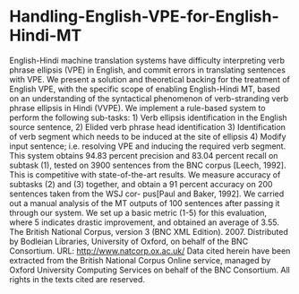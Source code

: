 # Handling-English-VPE-for-English-Hindi-MT
English-Hindi machine translation systems have difficulty interpreting verb phrase ellipsis (VPE) in English, and commit errors in translating sentences with VPE. We present a solution and theoretical backing for the treatment of English VPE, with the specific scope of enabling English-Hindi MT, based on an understanding of the syntactical phenomenon of verb-stranding verb phrase ellipsis in Hindi (VVPE). We implement a rule-based system to perform the following sub-tasks: 1) Verb ellipsis identification in the English source sentence, 2) Elided verb phrase head identification 3) Identification of verb segment which needs to be induced at the site of ellipsis 4) Modify input sentence; i.e. resolving VPE and inducing the required verb segment. This system obtains 94.83 percent precision and 83.04 percent recall on subtask (1), tested on 3900 sentences from the BNC corpus [Leech, 1992]. This is competitive with state-of-the-art results. We measure accuracy of subtasks (2) and (3) together, and obtain a 91 percent accuracy on 200 sentences taken from the WSJ cor- pus[Paul and Baker, 1992]. We carried out a manual analysis of the MT outputs of 100 sentences after passing it through our system. We set up a basic metric (1-5) for this evaluation, where 5 indicates drastic improvement, and obtained an average of 3.55.
The British National Corpus, version 3 (BNC XML Edition). 2007. Distributed by Bodleian Libraries, University of Oxford, on behalf of the BNC Consortium. URL: http://www.natcorp.ox.ac.uk/
Data cited herein have been extracted from the British National Corpus Online service, managed by Oxford University Computing Services on behalf of the BNC Consortium. All rights in the texts cited are reserved.

